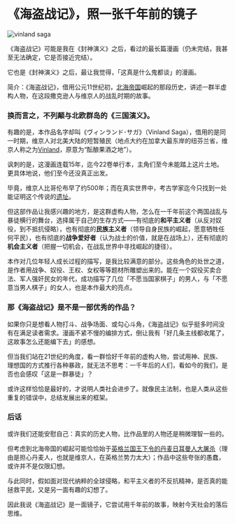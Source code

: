 
《海盗战记》，照一张千年前的镜子
===========================

![vinland saga](https://bitinn.net/wp-images/blogimage/2019/07/vinland-saga.jpg)

《海盗战记》可能是我在《封神演义》之后，看过的最长篇漫画（仍未完结，我甚至无法确定，它是否接近完结）。

它也是《封神演义》之后，最让我觉得，「这真是什么鬼都谈」的漫画。

<!--more-->

简介：《海盗战记》，借用公元11世纪初，[北海帝国](https://en.wikipedia.org/wiki/North_Sea_Empire)崛起的那段历史，讲述一群半虚构人物，在这段撒克逊人与维京人的战乱时期的故事。

### 换而言之，不列颠与北欧群岛的《三国演义》。

有趣的是，本作品名字却叫《ヴィンランド･サガ》（Vinland Saga），借用的是同一时期，维京人对北美大陆的短暂殖民（地点大约在加拿大最东岸的纽芬兰省，维京人称之为[Vinland](https://en.wikipedia.org/wiki/Vinland)，原意为“酝酿果酒之地”）。

讽刺的是，这漫画连载15年，迄今22卷单行本，主角们至今未能踏上这片土地。更具体地说，他们至今还没真正出发。

毕竟，维京人比哥伦布早了约500年；而在真实世界中，考古学家迄今只找到一处能证明这个传说的[遗址](https://en.wikipedia.org/wiki/L%27Anse_aux_Meadows)。

但这部作品让我感兴趣的地方，是这群虚构人物，怎么在一千年前这个两国战乱与暴徒横行的舞台，选择属于自己的生存方式——有彻底的**和平主义者**（从反对奴役，到不抵抗侵略），也有彻底的**民族主义者**（领导自身民族的崛起，愿意牺牲任何平民），也有彻底的**战争爱好者**（认为战士的价值，就是在战场上），还有彻底的**机会主义者**（把握一切机会，在战乱世界中寻找崛起的捷径）。

本作对几位年轻人成长过程的描写，是我比较满意的部分。这些角色的处世之道，是作者用战争、奴役、王权、女权等等题材所雕塑出来的。能在一个奴役买卖合法、军人强奸民女的年代，成功描写了几位「不愿当国家棋子」的男人，与「不愿意当男人棋子」的女人，也是本作最大的亮点。

### 那《海盗战记》是不是一部优秀的作品？

如果你只是想看人物打斗、战争场面、或勾心斗角，《海盗战记》似乎挺多时间没有在满足读者需求。漫画不紧不慢的编排方式，倒让我有「好几条主线都收尾了，这故事怎么还能编下去」的感想。

但当我们站在21世纪的角度，看一群恰好千年前的虚构人物，尝试用神、民族、理想国的方式推行各种暴政，就无法不思考：一千年后的人们，看如今的我们，是否也会感叹「这是一群暴徒」？

或许这样恰恰是最好的，才说明人类社会进步了。就像民主法制，也是人类从这些重复的错误中，总结发展出来的框架。

### 后话

或许我们还能安慰自己：真实的历史人物，比作品里的人物还是稍微理智一些的。

但考虑到北海帝国的崛起可能恰恰始于[英格兰国王下令的丹麦日耳曼人大屠杀](https://en.wikipedia.org/wiki/St._Brice%27s_Day_massacre)（理由是担心丹麦人，也就是维京人，在英格兰势力太大）；作品中这些夸张的愚蠢，或许并不是仅限幻想。

与此同时，假如面对现代纳粹的全球侵略，和平主义者的不反抗精神，是否真的能拯救平民，又是另一面有趣的幻想了。

因此我说《海盗战记》是一面镜子，它尝试用千年前的故事，映射今天社会的落后思维。
